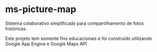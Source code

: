 # ms-picture-map

Sistema colaborativo simplificado para compartilhamento de fotos históricas.

Este projeto tem somente fins educacionais e foi construído utilizando Google App Engine e Google Maps API

